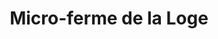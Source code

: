 ---
title: "Micro-ferme de la Loge"
url: /nanteuil-en-vallee/micro-ferme-de-la-loge/
shop: Hofladen
---